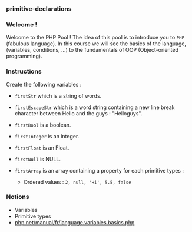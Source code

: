 ### primitive-declarations

### Welcome !

Welcome to the PHP Pool ! The idea of this pool is to introduce you to `PHP` (fabulous language).
In this course we will see the basics of the language, (variables, conditions, ...) to the fundamentals of OOP (Object-oriented programming).

### Instructions

Create the following variables :

- `firstStr` which is a string of words.
- `firstEscapeStr` which is a word string containing a new line break character between Hello and the guys : "Helloguys".
- `firstBool` is a boolean.
- `firstInteger` is an integer.
- `firstFloat` is an Float.
- `firstNull` is NULL.

- `firstArray` is an array containing a property for each primitive types :
    - Ordered values : `2, null, 'Hi', 5.5, false`

### Notions

- Variables
- Primitive types
- [php.net/manual/fr/language.variables.basics.php](https://php.net/manual/fr/language.variables.basics.php)